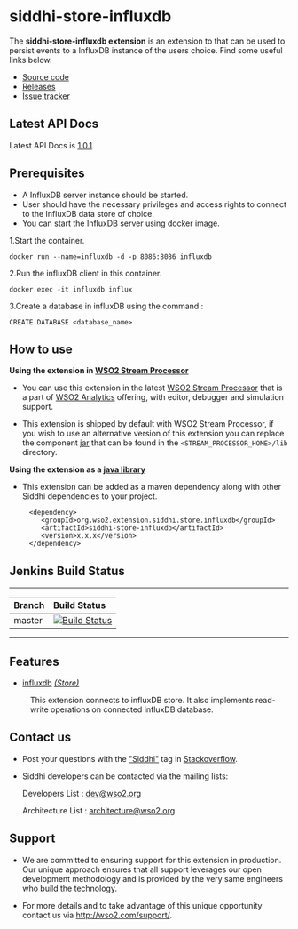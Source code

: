 siddhi-store-influxdb
======================================

The **siddhi-store-influxdb extension** is an extension to <a></a> that can be used to persist events to a InfluxDB instance of the users choice.
Find some useful links below.

* <a target= "_blank" href="https://github.com/wso2-extensions/siddhi-store-influxdb">Source code</a>
* <a target= "_blank" href="https://github.com/wso2-extensions/siddhi-store-influxdb/releases">Releases</a>
* <a target= "_blank" href="https://github.com/wso2-extensions/siddhi-store-influxdb/issues">Issue tracker</a>

## Latest API Docs 

Latest API Docs is <a target="_blank" href="https://wso2-extensions.github.io/siddhi-store-influxdb/api/1.0.1">1.0.1</a>.

## Prerequisites

* A InfluxDB server instance should be started.
* User should have the necessary privileges and access rights to connect to the InfluxDB data store of choice.
* You can start the InfluxDB server using docker image.

1.Start the container.

```
docker run --name=influxdb -d -p 8086:8086 influxdb
```

2.Run the influxDB client in this container.
```
docker exec -it influxdb influx
```
3.Create a database in influxDB using the command :
```
CREATE DATABASE <database_name>
```

## How to use

**Using the extension in <a target="_blank" href="https://github.com/wso2/product-sp">WSO2 Stream Processor</a>**

* You can use this extension in the latest <a target="_blank" href="https://github.com/wso2/product-sp/releases">WSO2 Stream Processor</a> that is a part of <a target="_blank" href="http://wso2.com/analytics?utm_source=gitanalytics&utm_campaign=gitanalytics_Jul17">WSO2 Analytics</a> offering, with editor, debugger and simulation support.

* This extension is shipped by default with WSO2 Stream Processor, if you wish to use an alternative version of this extension you can replace the component <a target="_blank" href="https://github.com/wso2-extensions/siddhi-store-influxdb/releases">jar</a> that can be found in the `<STREAM_PROCESSOR_HOME>/lib` directory.

**Using the extension as a <a target="_blank" href="https://wso2.github.io/siddhi/documentation/running-as-a-java-library">java library</a>**

* This extension can be added as a maven dependency along with other Siddhi dependencies to your project.

```
     <dependency>
        <groupId>org.wso2.extension.siddhi.store.influxdb</groupId>
        <artifactId>siddhi-store-influxdb</artifactId>
        <version>x.x.x</version>
     </dependency>
```
## Jenkins Build Status

---

|  Branch | Build Status |
| :------ |:------------ | 
| master  | [![Build Status](https://wso2.org/jenkins/job/siddhi/job/siddhi-store-influxdb/badge/icon)](https://wso2.org/jenkins/job/siddhi/job/siddhi-store-influxdb/) |

---
## Features

* <a target="_blank" href="https://wso2-extensions.github.io/siddhi-store-influxdb/api/1.0.1/#influxdb-store">influxdb</a> *<a target="_blank" href="https://wso2.github.io/siddhi/documentation/siddhi-4.0/#store">(Store)</a>*<br><div style="padding-left: 1em;"><p>This extension connects to  influxDB store. It also implements read-write operations on connected influxDB database.</p></div>

## Contact us

 * Post your questions with the <a target="_blank" href="http://stackoverflow.com/search?q=siddhi">"Siddhi"</a> tag in <a target="_blank" href="http://stackoverflow.com/search?q=siddhi">Stackoverflow</a>.

 * Siddhi developers can be contacted via the mailing lists:

    Developers List   : [dev@wso2.org](mailto:dev@wso2.org)

    Architecture List : [architecture@wso2.org](mailto:architecture@wso2.org)

## Support

* We are committed to ensuring support for this extension in production. Our unique approach ensures that all support leverages our open development methodology and is provided by the very same engineers who build the technology.

* For more details and to take advantage of this unique opportunity contact us via <a target="_blank" href="http://wso2.com/support?utm_source=gitanalytics&utm_campaign=gitanalytics_Jul17">http://wso2.com/support/</a>.
